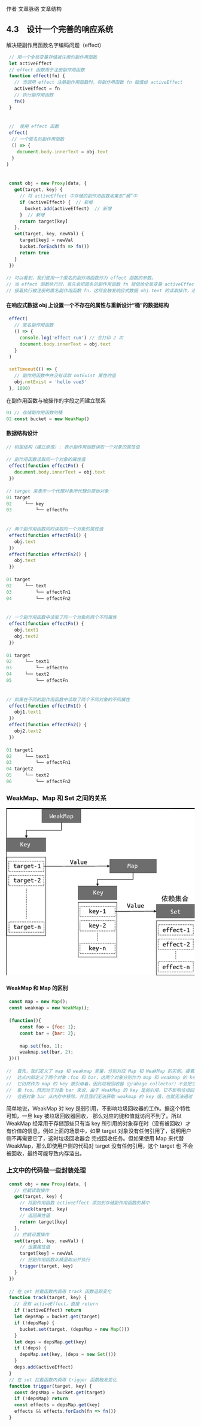 作者
文章脉络
文章结构

## 4.3　设计一个完善的响应系统

解决硬副作用函数名字编码问题（effect）
```javascript
 // 用一个全局变量存储被注册的副作用函数
 let activeEffect
 // effect 函数用于注册副作用函数
 function effect(fn) {
   // 当调用 effect 注册副作用函数时，将副作用函数 fn 赋值给 activeEffect
   activeEffect = fn
   // 执行副作用函数
   fn()
 }
 

 //  使用 effect 函数
 effect(
  // 一个匿名的副作用函数
  () => {
    document.body.innerText = obj.text
  }
)


 const obj = new Proxy(data, {
   get(target, key) {
     // 将 activeEffect 中存储的副作用函数收集到“桶”中
     if (activeEffect) {  // 新增
       bucket.add(activeEffect)  // 新增
     }  // 新增
     return target[key]
   },
   set(target, key, newVal) {
     target[key] = newVal
     bucket.forEach(fn => fn())
     return true
   }
 })

// 可以看到，我们使用一个匿名的副作用函数作为 effect 函数的参数。
// 当 effect 函数执行时，首先会把匿名的副作用函数 fn 赋值给全局变量 activeEffect。
// 接着执行被注册的匿名副作用函数 fn，这将会触发响应式数据 obj.text 的读取操作，进而触发代理对象 Proxy 的 get 拦截函数：
```


 #### 在响应式数据 obj 上设置一个不存在的属性与重新设计“桶”的数据结构

```javascript
 effect(
   // 匿名副作用函数
   () => {
     console.log('effect run') // 会打印 2 次
     document.body.innerText = obj.text
   }
 )

 setTimeout(() => {
   // 副作用函数中并没有读取 notExist 属性的值
   obj.notExist = 'hello vue3'
 }, 1000)
```

在副作用函数与被操作的字段之间建立联系
```javaScript
01 // 存储副作用函数的桶
02 const bucket = new WeakMap()
```

#### 数据结构设计

```javaScript
// 树型结构（建立原理）: 表示副作用函数读取一个对象的属性值

// 副作用函数读取同一个对象的属性值
 effect(function effectFn() {
   document.body.innerText = obj.text
 })

// target 来表示一个代理对象所代理的原始对象
01 target
02     └── key
03         └── effectFn


// 两个副作用函数同时读取同一个对象的属性值
 effect(function effectFn1() {
   obj.text
 })
 effect(function effectFn2() {
   obj.text
 })

01 target
02     └── text
03         └── effectFn1
04         └── effectFn2


// 一个副作用函数中读取了同一个对象的两个不同属性
 effect(function effectFn() {
   obj.text1
   obj.text2
 })

01 target
02     └── text1
03         └── effectFn
04     └── text2
05         └── effectFn


// 如果在不同的副作用函数中读取了两个不同对象的不同属性
 effect(function effectFn1() {
   obj1.text1
 })
 effect(function effectFn2() {
   obj2.text2
 })

01 target1
02     └── text1
03         └── effectFn1
04 target2
05     └── text2
06         └── effectFn2
```

### WeakMap、Map 和 Set 之间的关系
![1664434894889](image/4.3设计一个完善的响应系统/1664434894889.png)
#### WeakMap 和 Map 的区别
```javaScript
 const map = new Map();
 const weakmap = new WeakMap();

 (function(){
     const foo = {foo: 1};
     const bar = {bar: 2};

     map.set(foo, 1);
     weakmap.set(bar, 2);
 })()

//  首先，我们定义了 map 和 weakmap 常量，分别对应 Map 和 WeakMap 的实例。接着定义了一个立即执行的函数表达式（IIFE），在函数表
//  达式内部定义了两个对象：foo 和 bar，这两个对象分别作为 map 和 weakmap 的 key。当该函数表达式执行完毕后，对于对象 foo 来说，
//  它仍然作为 map 的 key 被引用着，因此垃圾回收器（grabage collector）不会把它从内存中移除，我们仍然可以通过map.keys 打印出对
//  象 foo。然而对于对象 bar 来说，由于 WeakMap 的 key 是弱引用，它不影响垃圾回收器的工作，所以一旦表达式执行完毕，垃圾回收器就
//  会把对象 bar 从内存中移除，并且我们无法获取 weakmap 的 key 值，也就无法通过 weakmap 取得对象 bar。
```
简单地说，WeakMap 对 key 是弱引用，不影响垃圾回收器的工作。据这个特性可知，一旦 key 被垃圾回收器回收，
那么对应的键和值就访问不到了。所以WeakMap 经常用于存储那些只有当 key 所引用的对象存在时（没有被回收）才
有价值的信息，例如上面的场景中，如果 target 对象没有任何引用了，说明用户侧不再需要它了，这时垃圾回收器会
完成回收任务。但如果使用 Map 来代替WeakMap，那么即使用户侧的代码对 target 没有任何引用，这个 target 也
不会被回收，最终可能导致内存溢出。


### 上文中的代码做一些封装处理

```javaScript
 const obj = new Proxy(data, {
   // 拦截读取操作
   get(target, key) {
     // 将副作用函数 activeEffect 添加到存储副作用函数的桶中
     track(target, key)
     // 返回属性值
     return target[key]
   },
   // 拦截设置操作
   set(target, key, newVal) {
     // 设置属性值
     target[key] = newVal
     // 把副作用函数从桶里取出并执行
     trigger(target, key)
   }
 })

 // 在 get 拦截函数内调用 track 函数追踪变化
 function track(target, key) {
   // 没有 activeEffect，直接 return
   if (!activeEffect) return
   let depsMap = bucket.get(target)
   if (!depsMap) {
     bucket.set(target, (depsMap = new Map()))
   }
   let deps = depsMap.get(key)
   if (!deps) {
     depsMap.set(key, (deps = new Set()))
   }
   deps.add(activeEffect)
 }
 // 在 set 拦截函数内调用 trigger 函数触发变化
 function trigger(target, key) {
   const depsMap = bucket.get(target)
   if (!depsMap) return
   const effects = depsMap.get(key)
   effects && effects.forEach(fn => fn())
 }
```



